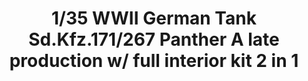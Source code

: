---
layout: product
title: "1/35 WWII German Tank  Sd.Kfz.171/267 Panther A late production w/ full interior kit 2 in 1"
price: "6500" 
desc: "Maketa"
img_path: "/assets/img/TAKO2099.webp"
brand: "N/A"
available: false
special_offer: false
new: false
soon: false
cat: "010000"
subcat: "010200"
subsubcat: "0N/A"
sifra: "TAKO2099"
popular: false
spec: false
---